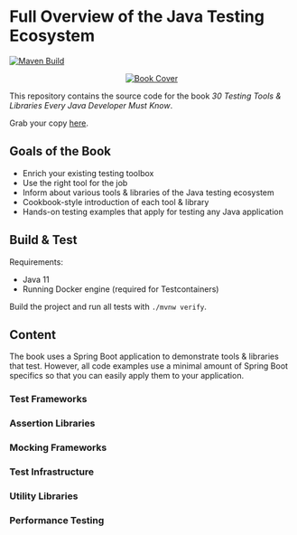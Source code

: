 # Full Overview of the Java Testing Ecosystem

[![Maven Build](https://github.com/rieckpil/java-testing-ecosystem/actions/workflows/build.yml/badge.svg?branch=master)](https://github.com/rieckpil/java-testing-ecosystem/actions/workflows/build.yml)

<p align="center">
  <a href="https://rieckpil.de/testing-tools-and-libraries-every-java-developer-must-know/">
    <img src="https://rieckpil.de/wp-content/uploads/2021/04/testing-tools-and-libraries-every-java-developer-must-know-book-cover-1-e1617971322966.png" alt=" Book Cover"/>
  </a>
</p>

This repository contains the source code for the book *30 Testing Tools & Libraries Every Java Developer Must Know*.

Grab your copy [here](https://rieckpil.de/testing-tools-and-libraries-every-java-developer-must-know/).

## Goals of the Book

- Enrich your existing testing toolbox
- Use the right tool for the job
- Inform about various tools & libraries of the Java testing ecosystem
- Cookbook-style introduction of each tool & library
- Hands-on testing examples that apply for testing any Java application

## Build & Test

Requirements:

- Java 11
- Running Docker engine (required for Testcontainers)

Build the project and run all tests with `./mvnw verify`.

## Content

The book uses a Spring Boot application to demonstrate tools & libraries that test. However, all code examples use a minimal amount of Spring Boot specifics so that you can easily apply them to your application.

### Test Frameworks

### Assertion Libraries

### Mocking Frameworks

### Test Infrastructure

### Utility Libraries

### Performance Testing
